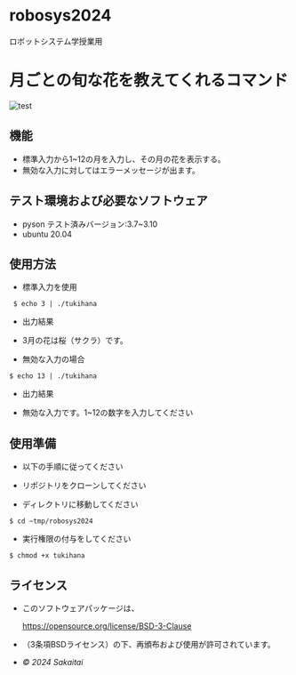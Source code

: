 # robosys2024
ロボットシステム学授業用

# 月ごとの旬な花を教えてくれるコマンド
![test](https://github.com/sakaitai/robosys2024/actions/workflows/test.yml/badge.svg)

## 機能
- 標準入力から1~12の月を入力し、その月の花を表示する。
- 無効な入力に対してはエラーメッセージが出ます。

## テスト環境および必要なソフトウェア
- pyson
 テスト済みバージョン:3.7~3.10
- ubuntu 20.04
 
 ## 使用方法
- 標準入力を使用
  
` $ echo 3 | ./tukihana`

- 出力結果
- 3月の花は桜（サクラ）です。
  
- 無効な入力の場合
  
`$ echo 13 | ./tukihana `

- 出力結果

- 無効な入力です。1~12の数字を入力してください

## 使用準備
- 以下の手順に従ってください
- リポジトリをクローンしてください

- ディレクトリに移動してください

`$ cd ~tmp/robosys2024`

- 実行権限の付与をしてください

`$ chmod +x tukihana`



## ライセンス
- このソフトウェアパッケージは、
  
  https://opensource.org/license/BSD-3-Clause
- （3条項BSDライセンス）の下、再頒布および使用が許可されています。
-  *© 2024 Sakaitai*



